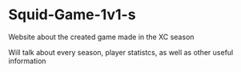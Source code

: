 # Squid-Game-1v1-s
Website about the created game made in the XC season

Will talk about every season, player statistcs, as well as other useful information
